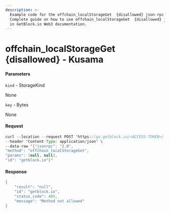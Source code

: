 ```yaml
---
description: >-
  Example code for the offchain_localStorageGet  {disallowed} json-rpc method.
  Сomplete guide on how to use offchain_localStorageGet  {disallowed} json-rpc
  in GetBlock.io Web3 documentation.
---
```


# offchain\_localStorageGet {disallowed} - Kusama

#### Parameters

`kind` - StorageKind

None

`key` - Bytes

None

#### Request

```java
curl --location --request POST 'https://go.getblock.io/<ACCESS-TOKEN>/' \
--header 'Content-Type: application/json' \ 
--data-raw '{"jsonrpc": "2.0",
"method": "offchain_localStorageGet",
"params": [null, null],
"id": "getblock.io"}'
```

#### Response

```java
{
    "result": "null",
    "id": "getblock.io",
    "status_code": 405,
    "message": "Method not allowed"
}
```
